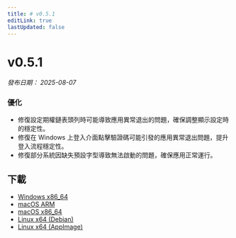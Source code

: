 ```yaml
---
title: # v0.5.1
editLink: true
lastUpdated: false
---
```


# v0.5.1 

_發布日期： 2025-08-07_

### 優化

- 修復設定期權鏈表頭列時可能導致應用異常退出的問題，確保調整顯示設定時的穩定性。
- 修復在 Windows 上登入介面點擊驗證碼可能引發的應用異常退出問題，提升登入流程穩定性。
- 修復部分系統因缺失預設字型導致無法啟動的問題，確保應用正常運行。

## 下載

- [Windows x86_64](https://assets.lbkrs.com/github/release/longbridge-desktop/stable/longbridge-v0.5.1-windows-x86_64.exe)
- [macOS ARM](https://assets.lbkrs.com/github/release/longbridge-desktop/stable/longbridge-v0.5.1-macos-aarch64.dmg)
- [macOS x86_64](https://assets.lbkrs.com/github/release/longbridge-desktop/stable/longbridge-v0.5.1-macos-x86_64.dmg)
- [Linux x64 (Debian)](https://assets.lbkrs.com/github/release/longbridge-desktop/stable/longbridge-v0.5.1-linux-x86_64.deb)
- [Linux x64 (AppImage)](https://assets.lbkrs.com/github/release/longbridge-desktop/stable/longbridge-v0.5.1-linux-x86_64.AppImage)